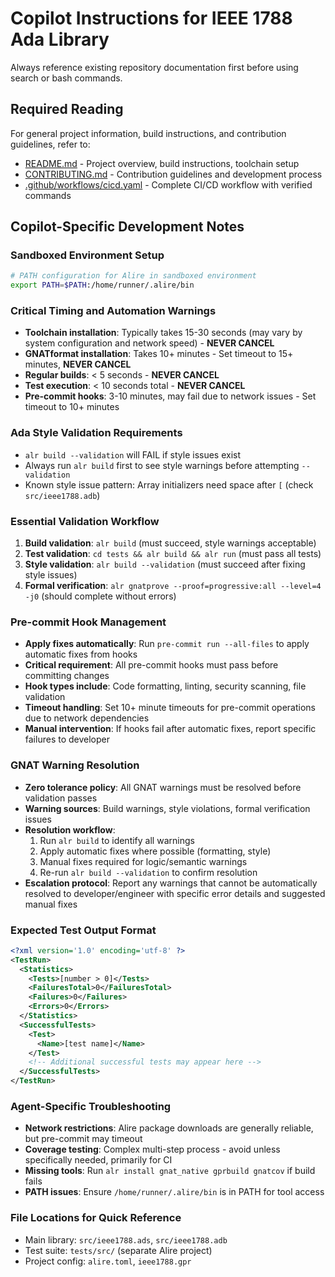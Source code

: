 # Copilot Instructions for IEEE 1788 Ada Library

Always reference existing repository documentation first before using search or
bash commands.

## Required Reading

For general project information, build instructions, and contribution
guidelines, refer to:

- [README.md](../README.md) - Project overview, build instructions, toolchain
  setup
- [CONTRIBUTING.md](../CONTRIBUTING.md) - Contribution guidelines and
  development process
- [.github/workflows/cicd.yaml](workflows/cicd.yaml) - Complete CI/CD workflow
  with verified commands

## Copilot-Specific Development Notes

### Sandboxed Environment Setup

```bash
# PATH configuration for Alire in sandboxed environment
export PATH=$PATH:/home/runner/.alire/bin
```

### Critical Timing and Automation Warnings

- **Toolchain installation**: Typically takes 15-30 seconds (may vary by system
  configuration and network speed) - **NEVER CANCEL**
- **GNATformat installation**: Takes 10+ minutes - Set timeout to 15+ minutes,
  **NEVER CANCEL**
- **Regular builds**: < 5 seconds - **NEVER CANCEL**
- **Test execution**: < 10 seconds total - **NEVER CANCEL**
- **Pre-commit hooks**: 3-10 minutes, may fail due to network issues - Set
  timeout to 10+ minutes

### Ada Style Validation Requirements

- `alr build --validation` will FAIL if style issues exist
- Always run `alr build` first to see style warnings before attempting
  `--validation`
- Known style issue pattern: Array initializers need space after `[` (check
  `src/ieee1788.adb`)

### Essential Validation Workflow

1. **Build validation**: `alr build` (must succeed, style warnings acceptable)
2. **Test validation**: `cd tests && alr build && alr run` (must pass all
   tests)
3. **Style validation**: `alr build --validation` (must succeed after fixing
   style issues)
4. **Formal verification**: `alr gnatprove --proof=progressive:all --level=4
-j0` (should complete without errors)

### Pre-commit Hook Management

- **Apply fixes automatically**: Run `pre-commit run --all-files` to apply
  automatic fixes from hooks
- **Critical requirement**: All pre-commit hooks must pass before committing
  changes
- **Hook types include**: Code formatting, linting, security scanning, file
  validation
- **Timeout handling**: Set 10+ minute timeouts for pre-commit operations due
  to network dependencies
- **Manual intervention**: If hooks fail after automatic fixes, report specific
  failures to developer

### GNAT Warning Resolution

- **Zero tolerance policy**: All GNAT warnings must be resolved before
  validation passes
- **Warning sources**: Build warnings, style violations, formal verification
  issues
- **Resolution workflow**:
  1. Run `alr build` to identify all warnings
  2. Apply automatic fixes where possible (formatting, style)
  3. Manual fixes required for logic/semantic warnings
  4. Re-run `alr build --validation` to confirm resolution
- **Escalation protocol**: Report any warnings that cannot be automatically
  resolved to developer/engineer with specific error details and suggested
  manual fixes

### Expected Test Output Format

```xml
<?xml version='1.0' encoding='utf-8' ?>
<TestRun>
  <Statistics>
    <Tests>[number > 0]</Tests>
    <FailuresTotal>0</FailuresTotal>
    <Failures>0</Failures>
    <Errors>0</Errors>
  </Statistics>
  <SuccessfulTests>
    <Test>
      <Name>[test name]</Name>
    </Test>
    <!-- Additional successful tests may appear here -->
  </SuccessfulTests>
</TestRun>
```

### Agent-Specific Troubleshooting

- **Network restrictions**: Alire package downloads are generally reliable,
  but pre-commit may timeout
- **Coverage testing**: Complex multi-step process - avoid unless specifically
  needed, primarily for CI
- **Missing tools**: Run `alr install gnat_native gprbuild gnatcov` if build
  fails
- **PATH issues**: Ensure `/home/runner/.alire/bin` is in PATH for tool
  access

### File Locations for Quick Reference

- Main library: `src/ieee1788.ads`, `src/ieee1788.adb`
- Test suite: `tests/src/` (separate Alire project)
- Project config: `alire.toml`, `ieee1788.gpr`

